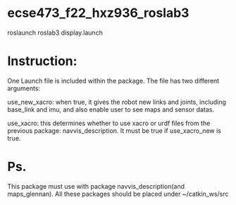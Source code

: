 # ecse473_f22_hxz936_roslab3

roslaunch roslab3 display.launch

# Instruction:
One Launch file is included within the package. The file has two different arguments:

use_new_xacro: when true, it gives the robot new links and joints, including base_link and imu, and also enable user to see maps and sensor datas.

use_xacro: this determines whether to use xacro or urdf files from the previous package: navvis_description. It must be true if use_xacro_new is true.


# Ps. 
This package must use with package navvis_description(and maps_glennan). All these packages should be placed under ~/catkin_ws/src
